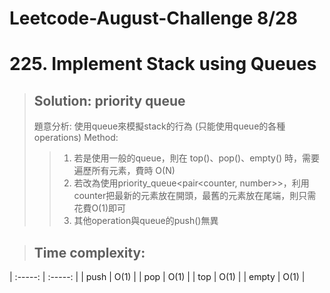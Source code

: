 # Leetcode-August-Challenge 8/28
# 225. Implement Stack using Queues
> ## Solution: priority queue
> 題意分析: 使用queue來模擬stack的行為 (只能使用queue的各種operations)
> Method:
>> 1. 若是使用一般的queue，則在 top()、pop()、empty() 時，需要遍歷所有元素，費時 O(N)  
>> 2. 若改為使用priority_queue<pair<counter, number>>，利用counter把最新的元素放在開頭，最舊的元素放在尾端，則只需花費O(1)即可  
>> 3. 其他operation與queue的push()無異

> ## Time complexity:
| :-----: | :-----: |
| push | O(1) |
| pop | O(1) |
| top | O(1) |
| empty | O(1) |
